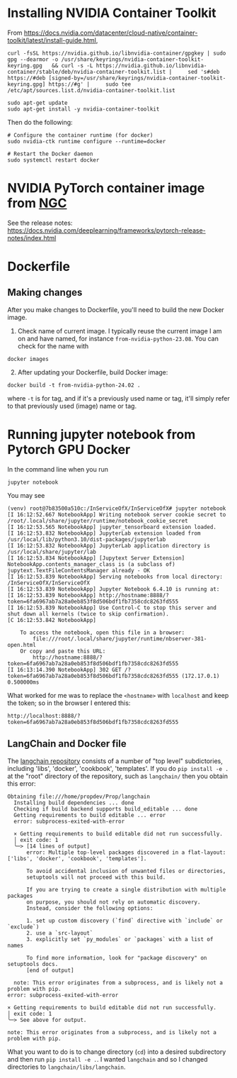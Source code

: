 # Installing NVIDIA Container Toolkit

From https://docs.nvidia.com/datacenter/cloud-native/container-toolkit/latest/install-guide.html,

```
curl -fsSL https://nvidia.github.io/libnvidia-container/gpgkey | sudo gpg --dearmor -o /usr/share/keyrings/nvidia-container-toolkit-keyring.gpg   && curl -s -L https://nvidia.github.io/libnvidia-container/stable/deb/nvidia-container-toolkit.list |     sed 's#deb https://#deb [signed-by=/usr/share/keyrings/nvidia-container-toolkit-keyring.gpg] https://#g' |     sudo tee /etc/apt/sources.list.d/nvidia-container-toolkit.list

sudo apt-get update
sudo apt-get install -y nvidia-container-toolkit
```

Then do the following:
```
# Configure the container runtime (for docker)
sudo nvidia-ctk runtime configure --runtime=docker

# Restart the Docker daemon
sudo systemctl restart docker
```

# NVIDIA PyTorch container image from [NGC](https://catalog.ngc.nvidia.com/orgs/nvidia/containers/pytorch)

See the release notes:
https://docs.nvidia.com/deeplearning/frameworks/pytorch-release-notes/index.html



# Dockerfile

## Making changes

After you make changes to Dockerfile, you'll need to build the new Docker image.

1. Check name of current image. I typically reuse the current image I am on and have named, for instance `from-nvidia-python-23.08`. You can check for the name with

```
docker images
```

2. After updating your Dockerfile, build Docker image:

```
docker build -t from-nvidia-python-24.02 .
```
where `-t` is for tag, and if it's a previously used name or tag, it'll simply refer to that previously used (image) name or tag.

# Running jupyter notebook from Pytorch GPU Docker

In the command line when you run

```
jupyter notebook
```

You may see

```
(venv) root@7b83500a510c:/InServiceOfX/InServiceOfX# jupyter notebook
[I 16:12:52.667 NotebookApp] Writing notebook server cookie secret to /root/.local/share/jupyter/runtime/notebook_cookie_secret
[I 16:12:53.565 NotebookApp] jupyter_tensorboard extension loaded.
[I 16:12:53.832 NotebookApp] JupyterLab extension loaded from /usr/local/lib/python3.10/dist-packages/jupyterlab
[I 16:12:53.832 NotebookApp] JupyterLab application directory is /usr/local/share/jupyter/lab
[I 16:12:53.834 NotebookApp] [Jupytext Server Extension] NotebookApp.contents_manager_class is (a subclass of) jupytext.TextFileContentsManager already - OK
[I 16:12:53.839 NotebookApp] Serving notebooks from local directory: /InServiceOfX/InServiceOfX
[I 16:12:53.839 NotebookApp] Jupyter Notebook 6.4.10 is running at:
[I 16:12:53.839 NotebookApp] http://hostname:8888/?token=6fa6967ab7a28a0eb853f8d506bdf1fb7358cdc8263fd555
[I 16:12:53.839 NotebookApp] Use Control-C to stop this server and shut down all kernels (twice to skip confirmation).
[C 16:12:53.842 NotebookApp] 
    
    To access the notebook, open this file in a browser:
        file:///root/.local/share/jupyter/runtime/nbserver-381-open.html
    Or copy and paste this URL:
        http://hostname:8888/?token=6fa6967ab7a28a0eb853f8d506bdf1fb7358cdc8263fd555
[I 16:13:14.390 NotebookApp] 302 GET /?token=6fa6967ab7a28a0eb853f8d506bdf1fb7358cdc8263fd555 (172.17.0.1) 0.500000ms

```

What worked for me was to replace the `<hostname>` with `localhost` and keep the token; so in the browser I entered this:

```
http://localhost:8888/?token=6fa6967ab7a28a0eb853f8d506bdf1fb7358cdc8263fd555
```

## LangChain and Docker file

The [langchain repository](https://github.com/ernestyalumni/langchain) consists of a number of "top level" subdictories, including 'libs', 'docker', 'cookbook', 'templates'. If you do `pip install -e .` at the "root" directory of the repository, such as `langchain/` then you obtain this error:

```
Obtaining file:///home/propdev/Prop/langchain
  Installing build dependencies ... done
  Checking if build backend supports build_editable ... done
  Getting requirements to build editable ... error
  error: subprocess-exited-with-error
  
  × Getting requirements to build editable did not run successfully.
  │ exit code: 1
  ╰─> [14 lines of output]
      error: Multiple top-level packages discovered in a flat-layout: ['libs', 'docker', 'cookbook', 'templates'].
      
      To avoid accidental inclusion of unwanted files or directories,
      setuptools will not proceed with this build.
      
      If you are trying to create a single distribution with multiple packages
      on purpose, you should not rely on automatic discovery.
      Instead, consider the following options:
      
      1. set up custom discovery (`find` directive with `include` or `exclude`)
      2. use a `src-layout`
      3. explicitly set `py_modules` or `packages` with a list of names
      
      To find more information, look for "package discovery" on setuptools docs.
      [end of output]
  
  note: This error originates from a subprocess, and is likely not a problem with pip.
error: subprocess-exited-with-error

× Getting requirements to build editable did not run successfully.
│ exit code: 1
╰─> See above for output.

note: This error originates from a subprocess, and is likely not a problem with pip.

``` 

What you want to do is to change directory (`cd`) into a desired subdirectory and then run `pip install -e .`. I wanted `langchain` and so I changed directories to `langchain/libs/langchain`.